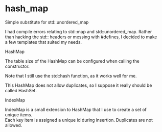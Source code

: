 # hash_map

Simple substitute for std::unordered_map

I had compile errors relating to std::map and std::unordered_map.
Rather than hacking the std:: headers or messing with #defines, I decided to make a few templates that suited my needs.

HashMap

The table size of the HashMap can be configured when calling the constructor.

Note that I still use the std::hash function, as it works well for me.

This HashMap does not allow duplicates, so I suppose it really should be called HashSet.

IndexMap

IndexMap is a small extension to HashMap that I use to create a set of unique items.  
Each key item is assigned a unique id during insertion.  Duplicates are not allowed.
